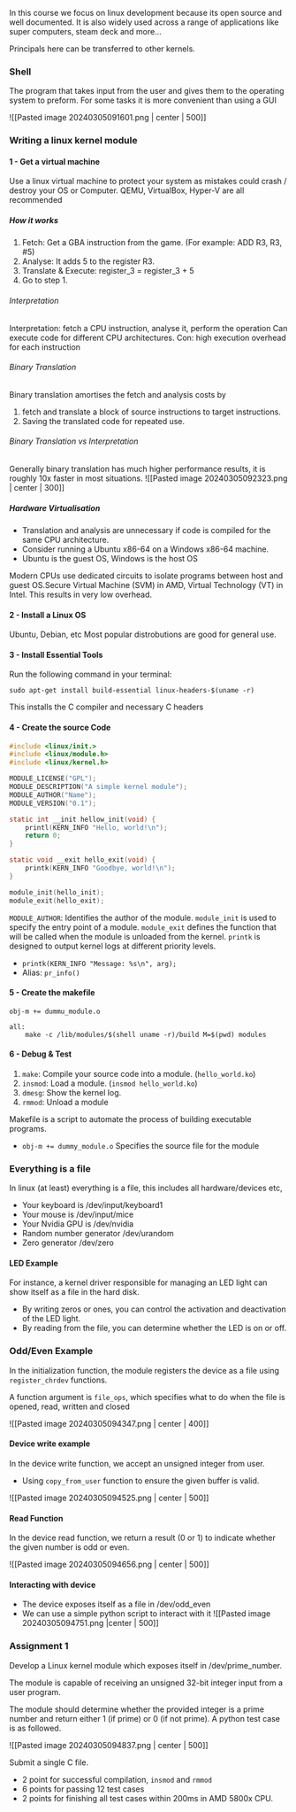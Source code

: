 In this course we focus on linux development because its open source and well documented. It is also widely used across a range of applications like super computers, steam deck and more... 

Principals here can be transferred to other kernels. 

### Shell
The program that takes input from the user and gives them to the operating system to preform. 
For some tasks it is more convenient than using a GUI

![[Pasted image 20240305091601.png | center | 500]]

### Writing a linux kernel module
#### 1 - Get a virtual machine

Use a linux virtual machine to protect your system as mistakes could crash / destroy your OS or Computer. QEMU, VirtualBox, Hyper-V are all recommended

##### How it works

1. Fetch: Get a GBA instruction from the game. (For example: ADD R3, R3, #5) 
2. Analyse: It adds 5 to the register R3. 
3. Translate & Execute: register_3 = register_3 + 5 
4. Go to step 1.

###### Interpretation
Interpretation: fetch a CPU instruction, analyse it, perform the operation
Can execute code for different CPU architectures.
Con: high execution overhead for each instruction

###### Binary Translation
Binary translation amortises the fetch and analysis costs by
1. fetch and translate a block of source instructions to target instructions. 
2. Saving the translated code for repeated use.

###### Binary Translation vs Interpretation
Generally binary translation has much higher performance results, it is roughly 10x faster in most situations. 
![[Pasted image 20240305092323.png | center | 300]]
##### Hardware Virtualisation
- Translation and analysis are unnecessary if code is compiled for the same CPU architecture. 
- Consider running a Ubuntu x86-64 on a Windows x86-64 machine. 
- Ubuntu is the guest OS, Windows is the host OS

Modern CPUs use dedicated circuits to isolate programs between host and guest OS.Secure Virtual Machine (SVM) in AMD, Virtual Technology (VT) in Intel. This results in very low overhead. 

#### 2 - Install a Linux OS
Ubuntu, Debian, etc
Most popular distrobutions are good for general use. 

#### 3 - Install Essential Tools
Run the following command in your terminal:
```shell
sudo apt-get install build-essential linux-headers-$(uname -r)
```
This installs the C compiler and necessary C headers

#### 4 - Create the source Code
```c
#include <linux/init.>
#include <linux/module.h>
#include <linux/kernel.h>

MODULE_LICENSE("GPL");
MODULE_DESCRIPTION("A simple kernel module");
MODULE_AUTHOR("Name");
MODULE_VERSION("0.1");

static int __init hellow_init(void) {
	printl(KERN_INFO "Hello, world!\n");
	return 0;
}

static void __exit hello_exit(void) {
	printk(KERN_INFO "Goodbye, world!\n");
}

module_init(hello_init);
module_exit(hello_exit);
```


`MODULE_AUTHOR`: Identifies the author of the module. 
`module_init` is used to specify the entry point of a module. 
`module_exit` defines the function that will be called when the module is unloaded from the kernel. 
`printk` is designed to output kernel logs at different priority levels. 
- `printk(KERN_INFO "Message: %s\n", arg);` 
- Alias: `pr_info()`
#### 5 - Create the makefile
```shell
obj-m += dummu_module.o

all: 
	make -c /lib/modules/$(shell uname -r)/build M=$(pwd) modules
```
#### 6 - Debug & Test
1. `make`: Compile your source code into a module. (`hello_world.ko`) 
2. `insmod`: Load a module. (`insmod hello_world.ko`) 
3. `dmesg`: Show the kernel log. 
4. `rmmod`: Unload a module

Makefile is a script to automate the process of building executable programs. 
- `obj-m += dummy_module.o` Specifies the source file for the module

### Everything is a file
In linux (at least) everything is a file, this includes all hardware/devices etc,
- Your keyboard is /dev/input/keyboard1 
- Your mouse is /dev/input/mice 
- Your Nvidia GPU is /dev/nvidia 
- Random number generator /dev/urandom 
- Zero generator /dev/zero

#### LED Example
For instance, a kernel driver responsible for managing an LED light can show itself as a file in the hard disk. 
- By writing zeros or ones, you can control the activation and deactivation of the LED light. 
- By reading from the file, you can determine whether the LED is on or off.

### Odd/Even Example
In the initialization function, the module registers the device as a file using `register_chrdev` functions. 

A function argument is `file_ops`, which specifies what to do when the file is opened, read, written and closed

![[Pasted image 20240305094347.png | center | 400]]
#### Device write example
In the device write function, we accept an unsigned integer from user. 
- Using `copy_from_user` function to ensure the given buffer is valid.

![[Pasted image 20240305094525.png | center | 500]]
#### Read Function 
In the device read function, we return a result (0 or 1) to indicate whether the given number is odd or even.

![[Pasted image 20240305094656.png | center | 500]]

#### Interacting with device
- The device exposes itself as a file in /dev/odd_even
- We can use a simple python script to interact with it
![[Pasted image 20240305094751.png |center | 500]]
### Assignment 1
Develop a Linux kernel module which exposes itself in /dev/prime_number. 

The module is capable of receiving an unsigned 32-bit integer input from a user program. 

The module should determine whether the provided integer is a prime number and return either 1 (if prime) or 0 (if not prime). A python test case is as followed.

![[Pasted image 20240305094837.png | center | 500]]

Submit a single C file. 
- 2 point for successful compilation, `insmod` and `rmmod` 
- 6 points for passing 12 test cases 
- 2 points for finishing all test cases within 200ms in AMD 5800x CPU.
